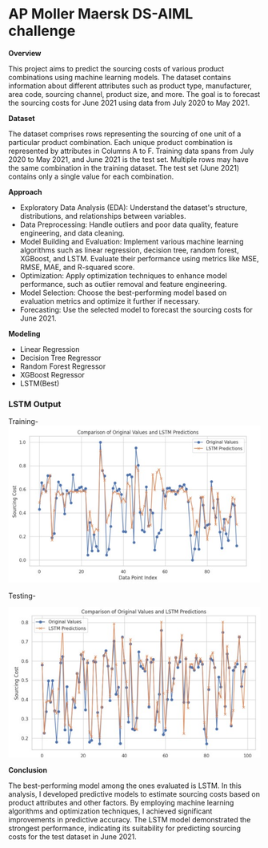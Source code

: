 # AP Moller Maersk DS-AIML challenge

**Overview**

This project aims to predict the sourcing costs of various product combinations using machine learning models. The dataset contains information about different attributes such as product type, manufacturer, area code, sourcing channel, product size, and more. The goal is to forecast the sourcing costs for June 2021 using data from July 2020 to May 2021.

**Dataset**

The dataset comprises rows representing the sourcing of one unit of a particular product combination. Each unique product combination is represented by attributes in Columns A to F. Training data spans from July 2020 to May 2021, and June 2021 is the test set. Multiple rows may have the same combination in the training dataset. The test set (June 2021) contains only a single value for each combination.

**Approach**

- Exploratory Data Analysis (EDA): Understand the dataset's structure, distributions, and relationships between variables.
- Data Preprocessing: Handle outliers and poor data quality, feature engineering, and data cleaning.
- Model Building and Evaluation: Implement various machine learning algorithms such as linear regression, decision tree, random forest, XGBoost, and LSTM. Evaluate their performance using metrics like MSE, RMSE, MAE, and R-squared score.
- Optimization: Apply optimization techniques to enhance model performance, such as outlier removal and feature engineering.
- Model Selection: Choose the best-performing model based on evaluation metrics and optimize it further if necessary.
- Forecasting: Use the selected model to forecast the sourcing costs for June 2021.

**Modeling**

- Linear Regression
- Decision Tree Regressor
- Random Forest Regressor
- XGBoost Regressor
- LSTM(Best)

### LSTM Output

Training-
![LSTM Output 1](LSTM_graph/best_model_test.jpg)

Testing-

![LSTM Output 2](LSTM_graph/best_model_train.jpg)

**Conclusion**

The best-performing model among the ones evaluated is LSTM. In this analysis, I developed predictive models to estimate sourcing costs based on product attributes and other factors. By employing machine learning algorithms and optimization techniques, I achieved significant improvements in predictive accuracy. The LSTM model demonstrated the strongest performance, indicating its suitability for predicting sourcing costs for the test dataset in June 2021.


